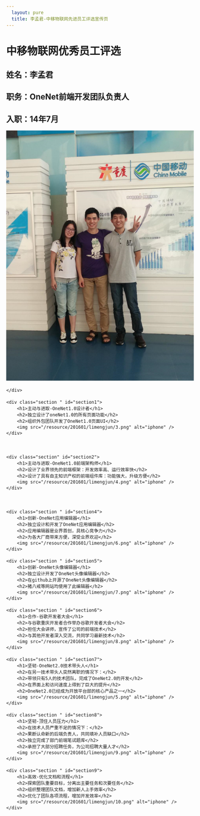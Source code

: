 ```yaml
---
  layout: pure
  title: 李孟君-中移物联网先进员工评选宣传页
---
```

<link rel="stylesheet" type="text/css" href="/resource/201601/limengjun/jquery.fullPage.css" />
<!--[if IE]>
<script type="text/javascript">
    var console = { log: function() {} };
</script>
<![endif]-->
<style>


body{
    color: #333;
    font-family: "Lucida Grande", "Lucida Sans Unicode", Helvetica, Arial, Verdana, sans-serif;
}


    /* Style for our header texts
    * --------------------------------------- */
h1{
    font-size: 5em;
    font-family: arial,helvetica;
    margin:0;
    padding:0;
}
h2{
    font-size: 2em;
    margin: 0 0 18px 0;
    font-family: arial,helvetica;
}




    /* Common styles
    * --------------------------------------- */
img{
    -webkit-transition: all 0.7s ease-out;
    -moz-transition: all 0.7s ease-out;
    -o-transition: all 0.7s ease-out;
    transition: all 0.7s ease-out;

    max-height: 65%;
}
.section{
    text-align:center;
    overflow:hidden;
}
.wrap{
    width: 1180px;
    height: 100%;
    margin-left: auto;
    margin-right: auto;
    position: relative;
}
.box{
    text-align: left;
    color: #808080;
    font-size: 1.2em;
    line-height: 1.6em;
}



</style>
<script src="/resource/201601/limengjun/jquery.min.js"></script>

<script type="text/javascript" src="/resource/201601/limengjun/jquery.fullPage.js"></script>

<script type="text/javascript">
    $(document).ready(function() {
        $('#fullpage').fullpage({
            'verticalCentered': false,
            'css3': true,
            'sectionsColor': ['#F0F2F4', '#fff', '#fff', '#fff'],
            'navigation': true,
            'navigationPosition': 'right',
            'navigationTooltips': ['fullPage.js', 'Powerful', 'Amazing', 'Simple'],

            'afterLoad': function(anchorLink, index){
                if(index == 2){
                    $('#iphone3, #iphone2, #iphone4').addClass('active');
                }
            },

            'onLeave': function(index, nextIndex, direction){
                if (index == 3 && direction == 'down'){
                    $('.section').eq(index -1).removeClass('moveDown').addClass('moveUp');
                }
                else if(index == 3 && direction == 'up'){
                    $('.section').eq(index -1).removeClass('moveUp').addClass('moveDown');
                }

                $('#staticImg').toggleClass('active', (index == 2 && direction == 'down' ) || (index == 4 && direction == 'up'));
                $('#staticImg').toggleClass('moveDown', nextIndex == 4);
                $('#staticImg').toggleClass('moveUp', index == 4 && direction == 'up');
            }
        });
    });
</script>

<div id="fullpage">
    <div class="section " id="section0">
        <h1>中移物联网优秀员工评选</h1>
        <h2>姓名：李孟君</h2>
        <h2>职务：OneNet前端开发团队负责人</h2>
        <h2>入职：14年7月</h2>
        <img src="/resource/201601/limengjun/1.png" alt="iphone" />

    </div>

    <div class="section " id="section1">
        <h1>主动与进取-OneNet1.0设计者</h1>
        <h2>独立设计了oneNet1.0的所有页面功能</h2>
        <h2>组织外包团队开发了OneNet1.0页面UI</h2>
        <img src="/resource/201601/limengjun/3.png" alt="iphone" />
    </div>



    <div class="section" id="section2">
        <h1>主动与进取-OneNet1.0前端架构师</h1>
        <h2>设计了业界领先的前端框架：开发效率高、运行效率快</h2>
        <h2>设计了具有自主知识产权的前端组件库：功能强大，升级方便</h2>
        <img src="/resource/201601/limengjun/4.png" alt="iphone" />
    </div>



    <div class="section " id="section4">
        <h1>创新-OneNet应用编辑器</h1>
        <h2>独立设计和开发了OneNet应用编辑器</h2>
        <h2>应用编辑器是业界首创，具核心竞争力</h2>
        <h2>为各大厂商带来方便，深受业界欢迎</h2>
        <img src="/resource/201601/limengjun/6.png" alt="iphone" />
    </div>

    <div class="section " id="section5">
        <h1>创新-OneNet头像编辑器</h1>
        <h2>独立设计开发了OneNet头像编辑器</h2>
        <h2>在github上开源了OneNet头像编辑器</h2>
        <h2>猪八戒等网站均使用了此编辑器</h2>
        <img src="/resource/201601/limengjun/7.png" alt="iphone" />
    </div>

    <div class="section " id="section6">
        <h1>合作-谷歌开发者大会</h1>
        <h2>与谷歌重庆开发者合作举办谷歌开发者大会</h2>
        <h2>担任大会讲师，宣传了公司的前端技术</h2>
        <h2>与其他开发者深入交流，共同学习最新技术</h2>
        <img src="/resource/201601/limengjun/8.png" alt="iphone" />
    </div>

    <div class="section " id="section7">
        <h1>坚韧-OneNet2.0技术带头人</h1>
        <h2>在另一技术带头人突然离职的情况下：</h2>
        <h2>带领只有5人的技术团队，完成了OneNet2.0的开发</h2>
        <h2>在界面上和访问速度上得到了巨大的提升</h2>
        <h2>OneNet2.0已经成为开放平台部的核心产品之一</h2>
        <img src="/resource/201601/limengjun/5.png" alt="iphone" />
    </div>

    <div class="section " id="section8">
        <h1>坚韧-顶住人员压力</h1>
        <h2>在技术人员严重不足的情况下：</h2>
        <h2>果断认命新的后端负责人，共同填补人员缺口</h2>
        <h2>独立完成了部门前端笔试题库</h2>
        <h2>承担了大部分招聘任务，为公司招聘大量人才</h2>
        <img src="/resource/201601/limengjun/9.png" alt="iphone" />
    </div>

    <div class="section " id="section9">
        <h1>高效-优化文档和流程</h1>
        <h2>探索团队重要目标，分离出主要任务和次要任务</h2>
        <h2>组织整理团队文档，增加新人上手效率</h2>
        <h2>优化了团队各项流程，增加开发效率</h2>
        <img src="/resource/201601/limengjun/10.png" alt="iphone" />
    </div>
</div>
